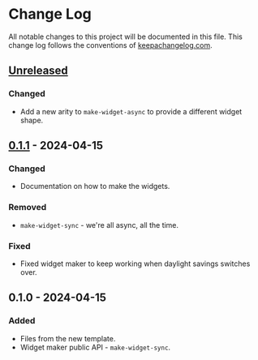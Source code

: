 # Change Log
All notable changes to this project will be documented in this file. This change log follows the conventions of [keepachangelog.com](http://keepachangelog.com/).

## [Unreleased]
### Changed
- Add a new arity to `make-widget-async` to provide a different widget shape.

## [0.1.1] - 2024-04-15
### Changed
- Documentation on how to make the widgets.

### Removed
- `make-widget-sync` - we're all async, all the time.

### Fixed
- Fixed widget maker to keep working when daylight savings switches over.

## 0.1.0 - 2024-04-15
### Added
- Files from the new template.
- Widget maker public API - `make-widget-sync`.

[Unreleased]: https://github.com/your-name/unzipme/compare/0.1.1...HEAD
[0.1.1]: https://github.com/your-name/unzipme/compare/0.1.0...0.1.1
